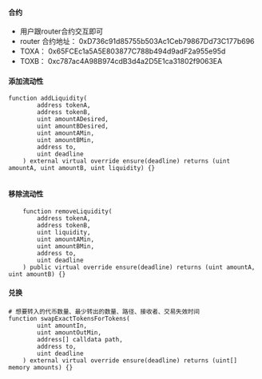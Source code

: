 #### 合约

- 用户跟router合约交互即可
- router 合约地址： 0xD736c91d85755b503Ac1Ceb79867Dd73C177b696
- TOXA： 0x65FCEc1a5A5E803877C788b494d9adF2a955e95d
- TOXB： 0xc787ac4A98B974cdB3d4a2D5E1ca31802f9063EA

#### 添加流动性
```shell
function addLiquidity(
        address tokenA,
        address tokenB,
        uint amountADesired,
        uint amountBDesired,
        uint amountAMin,
        uint amountBMin,
        address to,
        uint deadline
    ) external virtual override ensure(deadline) returns (uint amountA, uint amountB, uint liquidity) {}
      
```
#### 移除流动性
```shell
    function removeLiquidity(
        address tokenA,
        address tokenB,
        uint liquidity,
        uint amountAMin,
        uint amountBMin,
        address to,
        uint deadline
    ) public virtual override ensure(deadline) returns (uint amountA, uint amountB) {}
```
#### 兑换

```shell
# 想要转入的代币数量、最少转出的数量、路径、接收者、交易失效时间
function swapExactTokensForTokens(
        uint amountIn,
        uint amountOutMin,
        address[] calldata path,
        address to,
        uint deadline
    ) external virtual override ensure(deadline) returns (uint[] memory amounts) {}
```